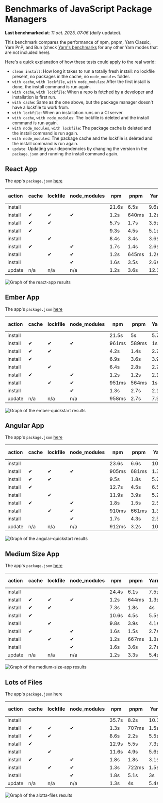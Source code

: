 # Benchmarks of JavaScript Package Managers

**Last benchmarked at**: _11 oct. 2025, 07:06_ (_daily_ updated).

This benchmark compares the performance of npm, pnpm, Yarn Classic, Yarn PnP, and Bun (check [Yarn's benchmarks](https://yarnpkg.com/benchmarks) for any other Yarn modes that are not included here).

Here's a quick explanation of how these tests could apply to the real world:

- `clean install`: How long it takes to run a totally fresh install: no lockfile present, no packages in the cache, no `node_modules` folder.
- `with cache`, `with lockfile`, `with node_modules`: After the first install is done, the install command is run again.
- `with cache`, `with lockfile`: When a repo is fetched by a developer and installation is first run.
- `with cache`: Same as the one above, but the package manager doesn't have a lockfile to work from.
- `with lockfile`: When an installation runs on a CI server.
- `with cache`, `with node_modules`: The lockfile is deleted and the install command is run again.
- `with node_modules`, `with lockfile`: The package cache is deleted and the install command is run again.
- `with node_modules`: The package cache and the lockfile is deleted and the install command is run again.
- `update`: Updating your dependencies by changing the version in the `package.json` and running the install command again.

## React App

The app's `package.json` [here](./fixtures/react-app/package.json)

| action  | cache | lockfile | node_modules| npm | pnpm | Yarn | Yarn PnP | Bun |
| ---     | ---   | ---      | ---         | --- | ---  | ---  | ---      | --- |
| install |       |          |             | 21.6s | 6.5s | 9.6s | 2.7s | 1.6s |
| install | ✔     | ✔        | ✔           | 1.2s | 640ms | 1.2s | n/a | 37ms |
| install | ✔     | ✔        |             | 5.7s | 1.7s | 3.5s | 992ms | 449ms |
| install | ✔     |          |             | 9.3s | 4.5s | 5.1s | 2.3s | 426ms |
| install |       | ✔        |             | 8.4s | 3.4s | 3.6s | 984ms | 424ms |
| install | ✔     |          | ✔           | 1.7s | 1.4s | 2.6s | n/a | 35ms |
| install |       | ✔        | ✔           | 1.2s | 645ms | 1.2s | n/a | 33ms |
| install |       |          | ✔           | 1.6s | 3.5s | 2.6s | n/a | 33ms |
| update  | n/a | n/a | n/a | 1.2s | 3.6s | 12.1s | 3.1s | 45ms |

<img alt="Graph of the react-app results" src="results/img/react-app.svg" />

## Ember App

The app's `package.json` [here](./fixtures/ember-quickstart/package.json)

| action  | cache | lockfile | node_modules| npm | pnpm | Yarn | Yarn PnP | Bun |
| ---     | ---   | ---      | ---         | --- | ---  | ---  | ---      | --- |
| install |       |          |             | 21.5s | 5s | 5.7s | 2.3s | 981ms |
| install | ✔     | ✔        | ✔           | 961ms | 589ms | 1s | n/a | 27ms |
| install | ✔     | ✔        |             | 4.2s | 1.4s | 2.7s | 860ms | 347ms |
| install | ✔     |          |             | 6.9s | 3.6s | 3.9s | 2s | 333ms |
| install |       | ✔        |             | 6.4s | 2.8s | 2.7s | 861ms | 335ms |
| install | ✔     |          | ✔           | 1.2s | 1.2s | 2.1s | n/a | 28ms |
| install |       | ✔        | ✔           | 951ms | 564ms | 1s | n/a | 24ms |
| install |       |          | ✔           | 1.3s | 2.7s | 2.1s | n/a | 24ms |
| update  | n/a | n/a | n/a | 958ms | 2.7s | 7.9s | 2.8s | 28ms |

<img alt="Graph of the ember-quickstart results" src="results/img/ember-quickstart.svg" />

## Angular App

The app's `package.json` [here](./fixtures/angular-quickstart/package.json)

| action  | cache | lockfile | node_modules| npm | pnpm | Yarn | Yarn PnP | Bun |
| ---     | ---   | ---      | ---         | --- | ---  | ---  | ---      | --- |
| install |       |          |             | 23.6s | 6.6s | 10.7s | 2.9s | 1.7s |
| install | ✔     | ✔        | ✔           | 905ms | 681ms | 1.3s | n/a | 29ms |
| install | ✔     | ✔        |             | 9.5s | 1.8s | 5.2s | 1.2s | 864ms |
| install | ✔     |          |             | 12.7s | 4.5s | 6.5s | 2.3s | 834ms |
| install |       | ✔        |             | 11.9s | 3.9s | 5.2s | 1.2s | 840ms |
| install | ✔     |          | ✔           | 1.8s | 1.5s | 2.5s | n/a | 29ms |
| install |       | ✔        | ✔           | 910ms | 661ms | 1.3s | n/a | 27ms |
| install |       |          | ✔           | 1.7s | 4.3s | 2.5s | n/a | 28ms |
| update  | n/a | n/a | n/a | 912ms | 3.2s | 10.2s | 2.7s | 35ms |

<img alt="Graph of the angular-quickstart results" src="results/img/angular-quickstart.svg" />

## Medium Size App

The app's `package.json` [here](./fixtures/medium-size-app/package.json)

| action  | cache | lockfile | node_modules| npm | pnpm | Yarn | Yarn PnP | Bun |
| ---     | ---   | ---      | ---         | --- | ---  | ---  | ---      | --- |
| install |       |          |             | 24.4s | 6.1s | 7.5s | 3s | 1.6s |
| install | ✔     | ✔        | ✔           | 1.2s | 644ms | 1.3s | n/a | 32ms |
| install | ✔     | ✔        |             | 7.3s | 1.8s | 4s | 1.1s | 484ms |
| install | ✔     |          |             | 10.6s | 4.5s | 5.5s | 2.5s | 491ms |
| install |       | ✔        |             | 9.8s | 3.9s | 4.1s | 1.1s | 470ms |
| install | ✔     |          | ✔           | 1.6s | 1.5s | 2.7s | n/a | 31ms |
| install |       | ✔        | ✔           | 1.2s | 667ms | 1.3s | n/a | 29ms |
| install |       |          | ✔           | 1.6s | 3.6s | 2.7s | n/a | 29ms |
| update  | n/a | n/a | n/a | 1.2s | 3.3s | 5.4s | 2.4s | 41ms |

<img alt="Graph of the medium-size-app results" src="results/img/medium-size-app.svg" />

## Lots of Files

The app's `package.json` [here](./fixtures/alotta-files/package.json)

| action  | cache | lockfile | node_modules| npm | pnpm | Yarn | Yarn PnP | Bun |
| ---     | ---   | ---      | ---         | --- | ---  | ---  | ---      | --- |
| install |       |          |             | 35.7s | 8.2s | 10.1s | 3.4s | 2s |
| install | ✔     | ✔        | ✔           | 1.3s | 707ms | 1.5s | n/a | 92ms |
| install | ✔     | ✔        |             | 8.6s | 2.2s | 5.5s | 1.3s | 733ms |
| install | ✔     |          |             | 12.9s | 5.5s | 7.3s | 2.8s | 724ms |
| install |       | ✔        |             | 11.6s | 4.9s | 5.6s | 1.3s | 720ms |
| install | ✔     |          | ✔           | 1.8s | 1.8s | 3.1s | n/a | 41ms |
| install |       | ✔        | ✔           | 1.3s | 722ms | 1.5s | n/a | 39ms |
| install |       |          | ✔           | 1.8s | 5.1s | 3s | n/a | 37ms |
| update  | n/a | n/a | n/a | 1.3s | 4s | 5.4s | 2.9s | 183ms |

<img alt="Graph of the alotta-files results" src="results/img/alotta-files.svg" />
